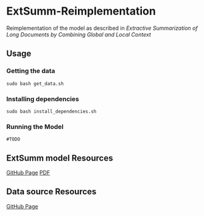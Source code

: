 # ExtSumm-Reimplementation

Reimplementation of the model as described in *Extractive Summarization of Long Documents by Combining Global and Local Context*

## Usage

### Getting the data

`sudo bash get_data.sh`

### Installing dependencies

`sudo bash install_dependencies.sh`

### Running the Model

`#TODO`

## ExtSumm model Resources

[GitHub Page](https://github.com/Wendy-Xiao/Extsumm_local_global_context)
[PDF](https://arxiv.org/pdf/1909.08089.pdf)

## Data source Resources

[GitHub Page](https://github.com/armancohan/long-summarization)
